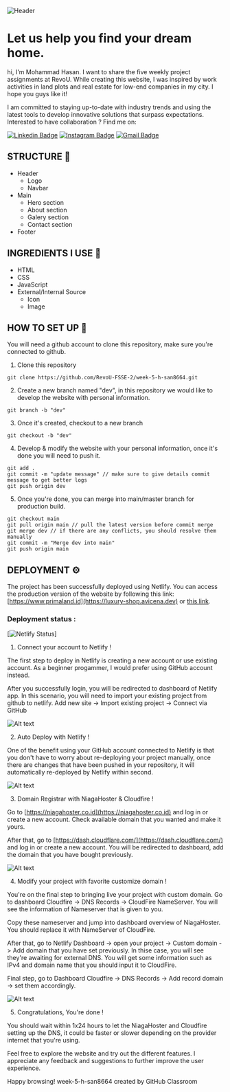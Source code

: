 ![Header]()


<h1 align="left">Let us help you find your dream home.</h1>

hi, I'm Mohammad Hasan. I want to share the five weekly project assignments at RevoU. While creating this website, I was inspired by work activities in land plots and real estate for low-end companies in my city. I hope you guys like it!

I am committed to staying up-to-date with industry trends and using the latest tools to develop innovative solutions that surpass expectations.
Interested to have collaboration ? Find me on:

[![Linkedin Badge](https://img.shields.io/badge/-Mohammad_Hasan-blue?style=flat-square&logo=Linkedin&logoColor=white)](https://https://www.linkedin.com/in/mohammad-hasan-451811212/)
[![Instagram Badge](https://img.shields.io/badge/-hasanbindidik-purple?style=flat-square&logo=instagram&logoColor=white)](https://www.instagram.com/hasanbindidik/)
[![Gmail Badge](https://img.shields.io/badge/-moh.hasfiy93@gmail.com-c14438?style=flat-square&logo=Gmail&logoColor=white)](mailto:moh.hasfiy93@gmail.com)

## STRUCTURE 📰

- Header
  - Logo
  - Navbar
- Main
  - Hero section
  - About section
  - Galery section
  - Contact section
- Footer

## INGREDIENTS I USE 📜
- HTML
- CSS
- JavaScript
- External/Internal Source
  - Icon
  - Image


## HOW TO SET UP 📰
You will need a github account to clone this repository, make sure you're connected to github.

1. Clone this repository
```
git clone https://github.com/RevoU-FSSE-2/week-5-h-san8664.git
```
2. Create a new branch named "dev", in this repository we would like to develop the website with personal information. 
```
git branch -b "dev"
```
3. Once it's created, checkout to a new branch
```
git checkout -b "dev"
```
4. Develop & modify the website with your personal information, once it's done you will need to push it.
```
git add .
git commit -m "update message" // make sure to give details commit message to get better logs
git push origin dev
```
5. Once you're done, you can merge into main/master branch for production build.
```
git checkout main
git pull origin main // pull the latest version before commit merge
git merge dev // if there are any conflicts, you should resolve them manually
git commit -m "Merge dev into main"
git push origin main
```

## DEPLOYMENT  ⚙️

The project has been successfully deployed using Netlify. You can access the production version of the website by following this link: [https://www.primaland.id](https://luxury-shop.avicena.dev) or [this link](https://h-san.site/).
### Deployment status : 
[![Netlify Status](https://api.netlify.com/api/v1/badges/fd84e054-64dc-46b4-967d-198778bd6c8a/deploy-status)]
1. Connect your account to Netlify !

The first step to deploy in Netlify is creating a new account or use existing account. As a beginner progammer, I would prefer using GitHub account instead.

After you successfully login, you will be redirected to dashboard of Netlify app. In this scenario, you will need to import your existing project from github to netlify. Add new site -> Import existing project -> Connect via GitHub 

![Alt text]()

2. Auto Deploy with Netlify !

One of the benefit using your GitHub account connected to Netlify is that you don't have to worry about re-deploying your project manually, once there are changes that have been pushed in your repository, it will automatically re-deployed by Netlify within second.

![Alt text]()

3. Domain Registrar with NiagaHoster & Cloudfire !

Go to [https://niagahoster.co.id](https://niagahoster.co.id) and log in or create a new account. Check available domain that you wanted and make it yours.

After that, go to [https://dash.cloudflare.com/](https://dash.cloudflare.com/) and log in or create a new account. You will be redirected to dashboard, add the domain that you have bought previously.

![Alt text]()

4. Modify your project with favorite customize domain !

You're on the final step to bringing live your project with custom domain. Go to dashboard Cloudfire -> DNS Records -> CloudFire NameServer. You will see the information of Nameserver that is given to you.

Copy these nameserver and jump into dashboard overview of NiagaHoster. You should replace it with NameServer of CloudFire.

After that, go to Netlify Dashboard -> open your project -> Custom domain -> Add domain that you have set previously. In thise case, you will see they're awaiting for external DNS. You will get some information such as IPv4 and domain name that you should input it to CloudFire.


Final step, go to Dashboard Cloudfire -> DNS Records -> Add record domain -> set them accordingly.

![Alt text]()

5. Congratulations, You're done !

You should wait within 1x24 hours to let the NiagaHoster and Cloudfire setting up the DNS, it could be faster or slower depending on the provider internet that you're using.

Feel free to explore the website and try out the different features. I appreciate any feedback and suggestions to further improve the user experience.

Happy browsing!
week-5-h-san8664 created by GitHub Classroom
